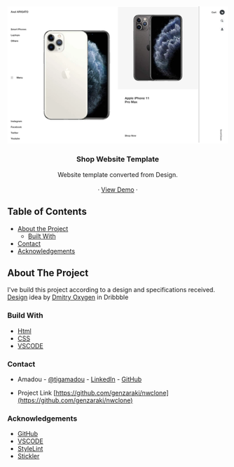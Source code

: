 <!-- PROJECT LOGO -->
![Screenshot Image](images/hd-screeshot.webp)
<br />
<p align="center">
   <h3 align="center">Shop Website Template</h3>

  <p align="center">
    Website template converted from Design.
    <br />    
    <br />
    ·
     <a href="https://rawcdn.githack.com/genzaraki/shoptemplate/6ff5415103285931859cb2c3c9888d6b305fe753/index.html">View Demo</a>
    ·  
  </p>
</p>

<!-- TABLE OF CONTENTS -->
## Table of Contents

* [About the Project](#about-the-project)
  * [Built With](#built-with)
* [Contact](#contact)
* [Acknowledgements](#acknowledgements)



<!-- ABOUT THE PROJECT -->
## About The Project

  I've build this project according to a design and specifications received.  <a href="https://www.behance.net/gallery/80392909/AXEL-ARIGATO-Website">Design</a> idea by <a href="https://dribbble.com/oxygen_dima">Dmitry Oxygen</a> in Dribbble 


### Build With

* [Html]()
* [CSS]()
* [VSCODE]()


### Contact
* Amadou - [@tigamadou](https://twitter.com/tigamadou) - [LinkedIn](https://www.linkedin.com/in/amadou-ibrahim-75769167) - [GitHub](https://github.com/genzaraki)

* Project Link [https://github.com/genzaraki/nwclone](https://github.com/genzaraki/nwclone)

### Acknowledgements

* [GitHub](https://github.com)
* [VSCODE]()
* [StyleLint]()
* [Stickler]()

